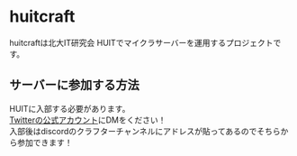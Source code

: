 # huitcraft

huitcraftは北大IT研究会 HUITでマイクラサーバーを運用するプロジェクトです。

## サーバーに参加する方法

HUITに入部する必要があります。  
[Twitterの公式アカウント](https://twitter.com/huitgroup)にDMをください！  
入部後はdiscordのクラフターチャンネルにアドレスが貼ってあるのでそちらから参加できます！
